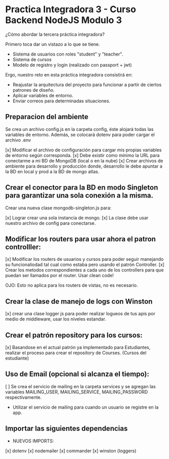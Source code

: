 # Practica Integradora 3 - Curso Backend NodeJS Modulo 3

¿Cómo abordar la tercera práctica integradora?

Primero toca dar un vistazo a lo que se tiene.

- Sistema de usuarios con roles "student" y "teacher".
- Sistema de cursos
- Modelo de registro y login (realizado con passport + jwt)

Ergo, nuestro reto en esta práctica integradora consistirá en:

- Reajustar la arquitectura del proyecto para funcionar a partir de ciertos patrones de diseño.
- Aplicar variables de entorno.
- Enviar correos para determinadas situaciones.

## Preparacion del ambiente

Se crea un archivo config.js en la carpeta config, éste alojará todas las variables de entorno. Además, se colocará dotenv para poder cargar el archivo .env

[x] Modificar el archivo de configuración para cargar mis propias variables de entorno según corresponda.
[x] Debe existir como mínimo la URL para conectarme a mi BD de MongoDB (local o en la nube)
[x] Crear archivos de ambiente para desarrollo y producción donde, desarrollo le debe apuntar a la BD en local y prod a la BD de mongo atlas.

## Crear el conector para la BD en modo Singleton para garantizar una sola conexión a la misma.

Crear una nueva clase mongodb-singleton.js para:

[x] Lograr crear una sola instancia de mongo.
[x] La clase debe usar nuestro archivo de config para conectarse.

## Modificar los routers para usar ahora el patron controlller:

[x] Modificar los routers de usuarios y cursos para poder seguir manejando su funcionaliodad tal cual como estaba pero usando el patrón Controller.
[x] Crear los metodos correspondientes a cada uno de los controllers para que puedan ser llamados por el router. Usar clean code!

OJO: Esto no aplica para los routers de vistas, no es necesario.

## Crear la clase de manejo de logs con Winston

[x] crear una clase logger js para poder realizar logueos de tus apis por medio de middleware, usar los niveles estandar.

## Crear el patrón repository para los cursos:

[x] Basandose en el actual patrón ya implementado para Estudiantes, realizar el proceso para crear el repository de Courses. (Cursos del estudiante)

## Uso de Email (opcional si alcanza el tiempo):

[ ] Se crea el servicio de mailing en la carpeta services y se agregan las variables MAILING_USER, MAILING_SERVICE, MAILING_PASSWORD respectivamente.

- Utilizar el servicio de mailing para cuando un usuario se registre en la app.

## Importar las siguientes dependencias

- NUEVOS IMPORTS:

[x] dotenv
[x] nodemailer
[x] commander
[x] winston (loggers)
